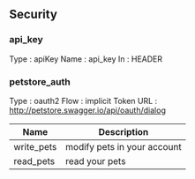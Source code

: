 
<a name="securityscheme"></a>
## Security

### api_key
Type : apiKey
Name : api_key
In : HEADER

### petstore_auth
Type : oauth2
Flow : implicit
Token URL : http://petstore.swagger.io/api/oauth/dialog

|Name|Description|
|---|---|
|write_pets|modify pets in your account|
|read_pets|read your pets|



